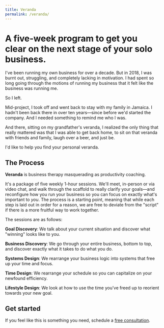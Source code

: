 ```yaml
---
title: Veranda
permalink: /veranda/
---
```

# A five-week program to get you clear on the next stage of your solo business.
I've been running my own business for over a decade. But in 2018, I was burnt out, struggling, and completely lacking in motivation. I had spent so long going through the motions of running my business that it felt like the business was running me.

So I left.

Mid-project, I took off and went back to stay with my family in Jamaica. I hadn't been back there in over ten years—since before we'd started the company. And I needed something to remind me who I was.

And there, sitting on my grandfather's veranda, I realized the only thing that really mattered was that I was able to get back home, to sit on that veranda with friends and family, laugh over a beer, and just be.

I'd like to help you find your personal veranda.


## The Process
__Veranda__ is business therapy masquerading as productivity coaching.

It's a package of five weekly 1-hour sessions. We'll meet, in-person or via video chat, and walk through the scaffold to really clarify your goals—and reconfigure how you run your business so you can focus on exactly what's important to _you_. The process is a starting point, meaning that while each step is laid out in order for a reason, we are free to deviate from the "script" if there is a more fruitful way to work together.



The sessions are as follows:

__Goal Discovery__: We talk about your current situation and discover what "winning" looks like to you.

__Business Discovery__: We go through your entire business, bottom to top, and discover exactly what it takes to do what you do.

__Systems Design__: We rearrange your business logic into systems that free up your time and focus.

__Time Design__: We rearrange your schedule so you can capitalize on your newfound efficiency.

__Lifestyle Design__: We look at how to use the time you've freed up to reorient towards your new goal.

## Get started
<!-- Calendly link widget begin -->
<link href="https://assets.calendly.com/assets/external/widget.css" rel="stylesheet">
<script src="https://assets.calendly.com/assets/external/widget.js" type="text/javascript"></script>
If you feel like this is something you need, schedule a <a href="" onclick="Calendly.initPopupWidget({url: 'https://calendly.com/dainsaint/veranda'});return false;">free consultation</a>.
<!-- Calendly link widget end -->
